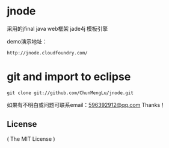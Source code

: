 # jnode
采用的jfinal java web框架 jade4j 模板引擎

demo演示地址：
```
http://jnode.cloudfoundry.com/
```

# git and import to eclipse
```
git clone git://github.com/ChunMengLu/jnode.git
```

如果有不明白或问题可联系email：596392912@qq.com Thanks！


## License

( The MIT License )
